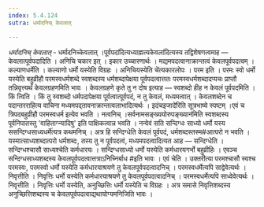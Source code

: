 ```yaml
---
index: 5.4.124
sutra: धर्मादनिच् केवलात्

---
```

_धर्मादनिच् केवलात्_ - धर्मादनिच्केवलात् ।पूर्वपदा॑दित्यध्याह्मत्यकेवला॑दित्यस्य तद्विशेषणत्वमाह — केवलात्पूर्वपदादिति । अनिचि चकार इत् । इकार उच्चारणार्थः । मद्यमपदत्वानाक्रान्तत्वं केवलपूर्वपदत्वम् । कल्याणधर्मेति । कल्याणो धर्मो यस्येति विग्रहः । अनिचियस्येति चे॑त्यकारलोपः । परम इति । परमः स्वो धर्मो यस्येति बहुव्रीहौ परमस्वधर्मशब्दे स्वशब्दस्य धर्मशब्दापेक्षया पूर्वपदत्वात्ततः परमस्वधर्मशब्दादप्यचः प्राप्तौ तन्निवृत्त्यर्थं केवलग्रहणमिति भावः । केवलग्रहणे कृते तु न दोष इत्याह — स्वशब्दो हीह न केवलं पूर्वपदमिति । किं त्विति । किं तु स्वशब्दो धर्मपदापेक्षया पूर्वत्वात्पूर्वपदं, न तु केवलं, मध्यमत्वात् । केवलशब्देन च पदान्तरराहित्य वाचिना मध्यमपद्तावनाक्रान्तत्वलाभादित्यर्थः । इदंचइजादे॑रिति सूत्रभाष्ये स्पष्टम् ।एवं च त्रिपदबहुव्रीहौ परमस्वधर्म इत्येव भवति । नत्वनिच् ।सर्वनामसङ्ख्ययोरुपङ्ख्यान॑मिति स्वशब्दस्य पूर्वनिपातस्तु 'वाहिताग्न्यादिषु' इति पाक्षिकत्वान्न भवति । नन्वेवं सति सन्दिग्धः साध्यो धर्मो यस्य ससन्दिग्धसाध्यधर्मे॑त्यत्र कथमनिच् । अत्र हि सन्दिग्धेति केवलं पूर्वपदं, धर्मशब्दस्तस्म#आत्परो न भवति । यस्मात्साध्यशब्दात्परो धर्मशब्दः, तस्य तु न पूर्वपदत्वं, मध्यमपदत्वादित्यत आह — सन्दिग्धेति । सन्दिग्धश्चासौ साध्यश्चेति कर्मधारयः । सन्दिग्धसाध्यो धर्मो यस्येति कर्मधारयगर्भो बहुव्रीहिः । एवञ्च सन्दिग्धसाध्यशब्दस्य केवलपूर्वपदत्वात्तत्राऽनिच्निर्बाध #इति भावः । एवं चेति । उक्तरीत्या परमश्चासौ स्वश्च परमस्वः, परमस्वो धर्मो यस्येति कर्मधारयाश्रयणे तु केवलपूर्वपदत्वादनिच् । परमस्वधर्मेत्यपि साद्वेवेत्यर्थः । निवृत्तीति । निवृत्तिः धर्मो यस्येति कर्मधारयाश्रयणे तु केवलपूर्वपदत्वादनिच् । परमस्वधर्मेत्यपि साध्वेवेत्यर्थः । निवृत्तीति । निवृत्तिः धर्मो यस्येति, अनुच्छित्तिः धर्मो यस्येति च विग्रहः । अत्र समासे निवृत्तिशब्दस्य अनुच्छित्तिशब्दस्य च केवलपूर्वपदत्वाद्यथायोग्यमनिजिति भावः ।
